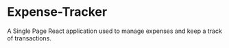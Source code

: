 # Expense-Tracker
A Single Page React application used to manage expenses and keep a track of transactions.
